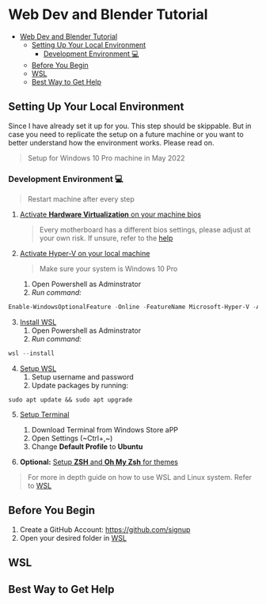 # Web Dev and Blender Tutorial

- [Web Dev and Blender Tutorial](#web-dev-and-blender-tutorial)
  - [Setting Up Your Local Environment](#setting-up-your-local-environment)
    - [Development Environment :computer:](#development-environment-computer)
  - [Before You Begin](#before-you-begin)
  - [WSL](#wsl)
  - [Best Way to Get Help](#best-way-to-get-help)

## Setting Up Your Local Environment

Since I have already set it up for you. This step should be skippable. But in case you need to replicate the setup on a future machine or you want to better understand how the environment works. Please read on.

> Setup for Windows 10 Pro machine in May 2022

### Development Environment :computer:

> Restart machine after every step

1) [Activate **Hardware Virtualization** on your machine bios](https://www.thewindowsclub.com/disable-hardware-virtualization-in-windows-10#:~:text=less%20commonly%20F10.-,Turn%20ON%20the%20System.,and%20press%20the%20Enter%20key.)
   > Every motherboard has a different bios settings, please adjust at your own risk. If unsure, refer to the [help](#best-way-to-get-help)
2) [Activate Hyper-V on your local machine](https://docs.microsoft.com/en-us/virtualization/hyper-v-on-windows/quick-start/enable-hyper-v)
   > Make sure your system is Windows 10 Pro
   1) Open Powershell as Adminstrator
   2) *Run command:*

``` PowerShell
Enable-WindowsOptionalFeature -Online -FeatureName Microsoft-Hyper-V -All
```

3) [Install WSL](https://docs.microsoft.com/en-us/windows/wsl/install)
   1) Open Powershell as Adminstrator
   2) *Run command:*

``` PowerShell
wsl --install
```

4) [Setup WSL](https://docs.microsoft.com/en-us/windows/wsl/setup/environment#set-up-your-linux-username-and-password)
   1) Setup username and password
   2) Update packages by running:

``` Shell
sudo apt update && sudo apt upgrade
```

5) [Setup Terminal](https://docs.microsoft.com/en-us/windows/terminal/install)
   1) Download Terminal from Windows Store aPP
   2) Open Settings (~Ctrl+,~)
   3) Change **Default Profile** to **Ubuntu**

6) **Optional:** [Setup **ZSH** and **Oh My Zsh** for themes](https://blog.joaograssi.com/windows-subsystem-for-linux-with-oh-my-zsh-conemu/)

> For more in depth guide on how to use WSL and Linux system. Refer to [WSL](#wsl)

## Before You Begin

1) Create a GitHub Account: <https://github.com/signup>
2) Open your desired folder in [WSL](#wsl)

## WSL

## Best Way to Get Help
